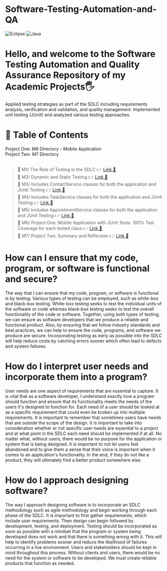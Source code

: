 # Software-Testing-Automation-and-QA

![Eclipse](https://img.shields.io/badge/Eclipse-FE7A16.svg?style=for-the-badge&logo=Eclipse&logoColor=white)
![Java](https://img.shields.io/badge/java-%23ED8B00.svg?style=for-the-badge&logo=openjdk&logoColor=white)

# Hello, and welcome to the Software Testing Automation and Quality Assurance Repository of my Academic Projects🖐️

Applied testing strategies as part of the SDLC including requirements analysis, verification and validation, and quality management. Implemented unit testing (JUnit) and analyzed various testing approaches.

# 📖 Table of Contents

Project One: M6 Directory - Mobile Application<br>
Project Two: M7 Directory<br><br>

> 📌 M1/ The Role of Testing in the SDLC 👉 [Link 🔗](https://www.github.com/JustinStarrSNHU/Software-Testing-Automation-and-QA/tree/main/M1)<br>
📌 M2/ Dynamic and Static Testing 👉 [Link 🔗](https://www.github.com/JustinStarrSNHU/Software-Testing-Automation-and-QA/tree/main/M2)<br>
📌 M3/ Includes ContactService classes for both the application and JUnit Testing 👉 [Link 🔗](https://www.github.com/JustinStarrSNHU/Software-Testing-Automation-and-QA/tree/main/M3)<br>
📌 M4/ Includes TaskService classes for both the application and JUnit Testing 👉 [Link 🔗](https://www.github.com/JustinStarrSNHU/Software-Testing-Automation-and-QA/tree/main/M4)<br>
📌 M5/ Includes AppointmentService classes for both the application and JUnit Testing 👉 [Link 🔗](https://www.github.com/JustinStarrSNHU/Software-Testing-Automation-and-QA/tree/main/M5)<br>
📌 M6/ Project One: Mobile Application with JUnit Tests. 100% Test Coverage for each tested class 👉 [Link 🔗](https://www.github.com/JustinStarrSNHU/Software-Testing-Automation-and-QA/tree/main/M6)<br>
📌 M7/ Project Two: Summary and Reflection 👉 [Link 🔗](https://www.github.com/JustinStarrSNHU/Software-Testing-Automation-and-QA/tree/main/M7)<br>

# How can I ensure that my code, program, or software is functional and secure?

The way that I can ensure that my code, program, or software is functional is by testing. Various types of testing can be employed, such as white-box and black-box testing. White-box testing seeks to test the individual units of the software or code whereas black-box testing seeks to test the overall functionality of the code or software. Together, using both types of testing, we can ensure as software developers that we produce a reliable and functional product. Also, by ensuring that we follow industry standards and best practices, we can help to ensure the code, programs, and software we produce are secure. Incorporating testing as early as possible into the SDLC will help reduce costs by catching errors sooner which often lead to defects and system failures.  

# How do I interpret user needs and incorporate them into a program?

User needs are one aspect of requirements that are essential to capture. It is vital that as a software developer, I understand exactly how a program should function and ensure that its functionality meets the needs of the users it's designed to function for. 
Each need of a user should be looked at as a specific requirement that could even be broken up into multiple requirements. It is important to remember that sometimes users have needs that are outside the scope of the design. It is important to take into consideration whether or not
specific user needs are essential to a project and at what point in the SDLC each need should be implemented if at all. No matter what, without users, there would be no purpose for the application or system that is being designed. It is important to not let users feel abandoned and to give them a sense that their voice is 
important when it comes to an application's functionality. In the end, if they do not like a product, they will ultimately find a better product somewhere else.

# How do I approach designing software?

The way I approach designing software is to incorporate an SDLC methodology such as agile methodology and begin working through each phase of the SDLC. It is important to first gather requirements, which include user requirements. Then design can begin followed by development, testing, and deployment. Testing should be incorporated as soon as possible with a mindset that the program or system being developed does not work and that there is something wrong with it. This will help to identify problems sooner and reduce the likelihood of failures occurring in a live environment. Users and stakeholders should be kept in mind throughout this process. Without clients and users, there would be no need for the system or software to be developed. We must create reliable products that function as needed.